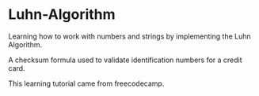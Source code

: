 # Luhn-Algorithm
Learning how to work with numbers and strings by implementing the Luhn Algorithm.

A checksum formula used to validate identification numbers for a credit card.

This learning tutorial came from freecodecamp.
